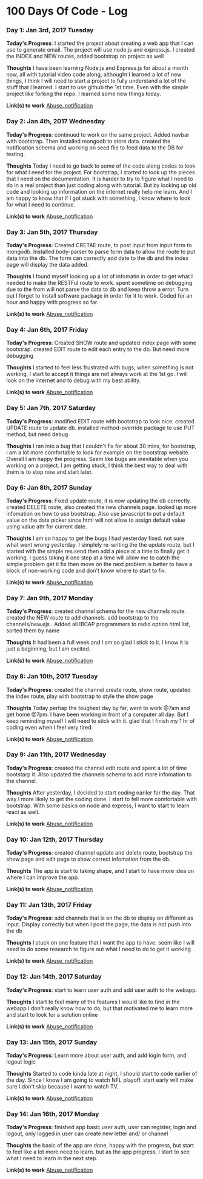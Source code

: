 # 100 Days Of Code - Log

<!-- ##########################################
### Day 0: February 30, 2016 (Example 2)
##### (delete me or comment me out)

**Today's Progress**: Fixed CSS, worked on canvas functionality for the app.

**Thoughts**: I really struggled with CSS, but, overall, I feel like I am slowly getting better at it. Canvas is still new for me, but I managed to figure out some basic functionality.

**Link(s) to work**: [Calculator App](http://www.example.com)
########################################### -->

### Day 1: Jan 3rd, 2017 Tuesday

**Today's Progress**: I started the project about creating a web app that I can use to generate email. The project will use node.js and express.js. I created the INDEX and NEW routes, added bootstrap on project as well

**Thoughts** I have been learning Node.js and Express.js for about a month now, all with tutorial video code along, althought I learned a lot of new things, I think I will need to start a project to fully understand a lot of the stuff that I learned. I start to use github the 1st time. Even with the simple project like forking the repo. I learned some new things today.

**Link(s) to work**
[Abuse_notification](https://github.com/leolee1986/abuse_notification)

### Day 2: Jan 4th, 2017 Wednesday

**Today's Progress**: continued to work on the same project. Added navbar with bootstrap. Then installed mongodb to store data. created the notification schema and working on seed file to feed data to the DB for testing.

**Thoughts** Today I need to go back to some of the code along codes to look for what I need for the project. For bootstrap, I started to look up the pieces that I need on the documentation. It is harder to try to figure what I need to do in a real project than just coding along with tutorial. But by looking up old code and looking up information on the internet really help me learn. And I am happy to know that if I got stuck with something, I know where to look for what I need to continue.

**Link(s) to work**
[Abuse_notification](https://github.com/leolee1986/abuse_notification)


### Day 3: Jan 5th, 2017 Thursday

**Today's Progress**: Created CRETAE route, to post input from input form to mongodb. Installed body-parser to parse form data to allow the route to put data into the db. The form can correctly add date to the db and the index page will display the data added.

**Thoughts** I found myself looking up a lot of infomatin in order to get what I needed to make the RESTFul route to work. spent sometime on debugging due to the from will not parse the data to db and keep throw a error. Turn out I forget to install software package in order for it to work. Coded for an hour and happy with progress so far.

**Link(s) to work**
[Abuse_notification](https://github.com/leolee1986/abuse_notification)

### Day 4: Jan 6th, 2017 Friday

**Today's Progress**: Created SHOW route and updated index page with some bootstrap. created EDIT route to edit each entry to the db. But need more debugging

**Thoughts** I started to feel less frustrated with bugs, when something is not working, I start to accept it things are not always work at the 1st go. I will look on the internet and to debug with my best ability.

**Link(s) to work**
[Abuse_notification](https://github.com/leolee1986/abuse_notification)

### Day 5: Jan 7th, 2017 Saturday

**Today's Progress**: modified EDIT route with bootstrap to look nice. created UPDATE route to update db. installed method-override package to use PUT method, but need debug

**Thoughts** I ran into a bug that I couldn't fix for about 30 mins, for bootstrap, i am a lot more comfortable to look for example on the bootstrap website. Overall I am happy the progress. Seem like bugs are inevitable when you working on a project. I am getting stuck, I think the best way to deal with them is to stop now and start later.


### Day 6: Jan 8th, 2017 Sunday

**Today's Progress**: Fixed update route, it is now updating the db correctly. created DELETE route, also created the new channels page. looked up more infomation on how to use bootstrap. Also use javascript to put a default value on the date picker since html will not allow to assign default value using value attr for current date.

**Thoughts** I am so happy to get the bugs I had yesterday fixed. not sure what went wrong yesterday. I simplely re-writing the the update route, but I started with the simple res.send then add a piece at a time to finally get it working. I guess taking it one step at a time will allow me to catch the simple problem get it fix then move on the next problem is better to have a block of non-working code and don't know where to start to fix.

**Link(s) to work**
[Abuse_notification](https://github.com/leolee1986/abuse_notification)

### Day 7: Jan 9th, 2017 Monday

**Today's Progress**: created channel schema for the new channels route. created the NEW route to add channels. add bootstrap to the channels/new.ejs . Added all IBCAP programmers to radio option html list, sorted them by name

**Thoughts** It had been a full week and I am so glad I stick to it. I know it is just a beginning, but I am excited.

**Link(s) to work**
[Abuse_notification](https://github.com/leolee1986/abuse_notification)

### Day 8: Jan 10th, 2017 Tuesday

**Today's Progress**: created the channel create route, show route, updated the index route, play with bootstrap to style the show page

**Thoughts** Today perhap the toughest day by far, went to work @7am and get home  @7pm. I have been working in front of a computer all day. But I keep reminding myself I will need to stick with it. glad that I finish my 1 hr of coding even when I feel very tired.

**Link(s) to work**
[Abuse_notification](https://github.com/leolee1986/abuse_notification)

### Day 9: Jan 11th, 2017 Wednesday

**Today's Progress**: created the channel edit route and spent a lot of time bootstarp it. Also updated the channels schema to add more infomation to the channel. 

**Thoughts** After yesterday, I decided to start coding eariler for the day. That way I more likely to get the coding done. I start to fell more comfortable with bootstrap. With some basics on node and express, I want to start to learn react as well.

**Link(s) to work**
[Abuse_notification](https://github.com/leolee1986/abuse_notification)

### Day 10: Jan 12th, 2017 Thursday

**Today's Progress**: created channel update and delete route, bootstrap the show page and edit page to show correct infomation from the db. 

**Thoughts** The app is start to taking shape, and I start to have more idea on where I can improve the app.

**Link(s) to work**
[Abuse_notification](https://github.com/leolee1986/abuse_notification)

### Day 11: Jan 13th, 2017 Friday

**Today's Progress**: add channels that is on the db to display on different as input. Display correctly but when I post the page, the data is not push into the db

**Thoughts** I stuck on one feature that I want the app to have. seem like I will need to do some research to figure out what I need to do to get it working

**Link(s) to work**
[Abuse_notification](https://github.com/leolee1986/abuse_notification)

### Day 12: Jan 14th, 2017 Saturday

**Today's Progress**: start to learn user auth and add user auth to the webapp. 

**Thoughts** I start to feel many of the features I would like to find in the webapp I don't really know how to do, but that motivated me to learn more and start to look for a solution online

**Link(s) to work**
[Abuse_notification](https://github.com/leolee1986/abuse_notification)

### Day 13: Jan 15th, 2017 Sunday

**Today's Progress**: Learn more about user auth, and add login form, and logout logic

**Thoughts** Started to code kinda late at night, I should start to code earlier of the day. Since I know I am going to watch NFL playoff. start early will make sure I don't skip because I want to watch TV.

**Link(s) to work**
[Abuse_notification](https://github.com/leolee1986/abuse_notification)

### Day 14: Jan 16th, 2017 Monday

**Today's Progress**: finished app basic user auth, user can register, login and logout, only logged in user can create new letter and/ or channel

**Thoughts** the basic of the app are done, happy with the progress, but start to feel like a lot more need to learn. but as the app progress, I start to see what I need to learn in the next step.

**Link(s) to work**
[Abuse_notification](https://github.com/leolee1986/abuse_notification)